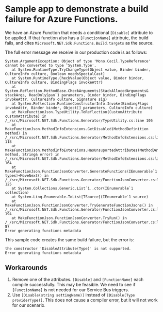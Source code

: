 # Sample app to demonstrate a build failure for Azure Functions.

We have an Azure Function that needs a conditional `[Disable]` attribute to be applied.
If that function also has a `[FunctionName]` attribute, the build fails, and cites
`Microsoft.NET.Sdk.Functions.Build.targets` as the source.

The full error message we receive in our production code is as follows:

```
System.ArgumentException: Object of type 'Mono.Cecil.TypeReference' cannot be converted to type 'System.Type'.
   at System.RuntimeType.TryChangeType(Object value, Binder binder, CultureInfo culture, Boolean needsSpecialCast)
   at System.RuntimeType.CheckValue(Object value, Binder binder, CultureInfo culture, BindingFlags invokeAttr)
   at System.Reflection.MethodBase.CheckArguments(StackAllocedArguments& stackArgs, ReadOnlySpan`1 parameters, Binder binder, BindingFlags invokeAttr, CultureInfo culture, Signature sig)
   at System.Reflection.RuntimeConstructorInfo.Invoke(BindingFlags invokeAttr, Binder binder, Object[] parameters, CultureInfo culture)
   at MakeFunctionJson.TypeUtility.ToReflection(CustomAttribute customAttribute) in /_/src/Microsoft.NET.Sdk.Functions.Generator/TypeUtility.cs:line 106
   at MakeFunctionJson.MethodInfoExtensions.GetDisabled(MethodDefinition method) in /_/src/Microsoft.NET.Sdk.Functions.Generator/MethodInfoExtensions.cs:line 118
   at MakeFunctionJson.MethodInfoExtensions.HasUnsuportedAttributes(MethodDefinition method, String& error) in /_/src/Microsoft.NET.Sdk.Functions.Generator/MethodInfoExtensions.cs:line 164
   at MakeFunctionJson.FunctionJsonConverter.GenerateFunctions(IEnumerable`1 types)+MoveNext() in /_/src/Microsoft.NET.Sdk.Functions.Generator/FunctionJsonConverter.cs:line 125
   at System.Collections.Generic.List`1..ctor(IEnumerable`1 collection)
   at System.Linq.Enumerable.ToList[TSource](IEnumerable`1 source)
   at MakeFunctionJson.FunctionJsonConverter.TryGenerateFunctionJsons() in /_/src/Microsoft.NET.Sdk.Functions.Generator/FunctionJsonConverter.cs:line 194
   at MakeFunctionJson.FunctionJsonConverter.TryRun() in /_/src/Microsoft.NET.Sdk.Functions.Generator/FunctionJsonConverter.cs:line 87
Error generating functions metadata
```

This sample code creates the same build failure, but the error is:

```
the constructor 'DisableAttribute(Type)' is not supported.
Error generating functions metadata
```

## Workarounds

1. Remove one of the attributes. `[Disable]` and `[FunctionName]` each compile successfully.
   This may be feasible. We need to see if `[FunctionName]` is not needed for our Service Bus 
   triggers.
2. Use `[Disable(string settingName)]` instead of `[Disable(Type providerType)]`. This does not
   cause a compiler error, but it will not work for our scenario.